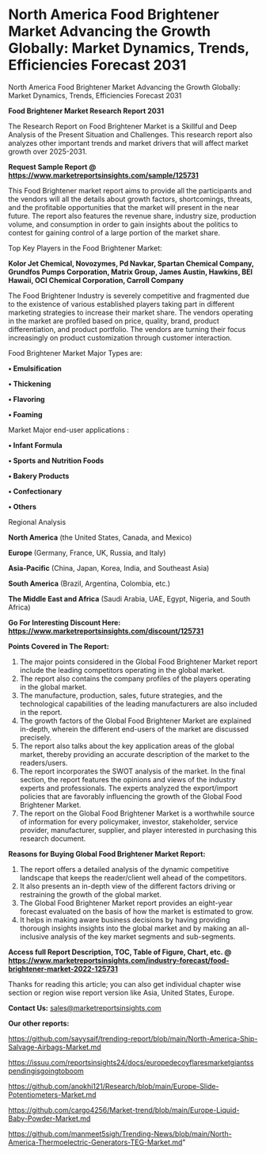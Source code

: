 # North America Food Brightener Market Advancing the Growth Globally: Market Dynamics, Trends, Efficiencies Forecast 2031
North America Food Brightener Market Advancing the Growth Globally: Market Dynamics, Trends, Efficiencies Forecast 2031

<strong>Food Brightener Market Research Report 2031</strong>

The Research Report on Food Brightener Market is a Skillful and Deep Analysis of the Present Situation and Challenges. This research report also analyzes other important trends and market drivers that will affect market growth over 2025-2031.

<strong>Request Sample Report @ <a href=https://www.marketreportsinsights.com/sample/125731>https://www.marketreportsinsights.com/sample/125731</a></strong>

This Food Brightener market report aims to provide all the participants and the vendors will all the details about growth factors, shortcomings, threats, and the profitable opportunities that the market will present in the near future. The report also features the revenue share, industry size, production volume, and consumption in order to gain insights about the politics to contest for gaining control of a large portion of the market share.

Top Key Players in the Food Brightener Market:

<strong>Kolor Jet Chemical, Novozymes, Pd Navkar, Spartan Chemical Company, Grundfos Pumps Corporation, Matrix Group, James Austin, Hawkins, BEI Hawaii, OCI Chemical Corporation, Carroll Company</strong>

The Food Brightener Industry is severely competitive and fragmented due to the existence of various established players taking part in different marketing strategies to increase their market share. The vendors operating in the market are profiled based on price, quality, brand, product differentiation, and product portfolio. The vendors are turning their focus increasingly on product customization through customer interaction.

Food Brightener Market Major Types are:

<strong>• Emulsification

• Thickening

• Flavoring

• Foaming</strong>

Market Major end-user applications :

<strong>• Infant Formula

• Sports and Nutrition Foods

• Bakery Products

• Confectionary

• Others</strong>

Regional Analysis

</u><strong><b>North America</b></strong> (the United States, Canada, and Mexico)

<strong><b>Europe </b></strong>(Germany, France, UK, Russia, and Italy)

<strong><b>Asia-Pacific</b></strong> (China, Japan, Korea, India, and Southeast Asia)

<strong><b>South America</b></strong> (Brazil, Argentina, Colombia, etc.)

<strong><b>The Middle East and Africa</b></strong> (Saudi Arabia, UAE, Egypt, Nigeria, and South Africa)

<strong>Go For Interesting Discount Here: <a href=https://www.marketreportsinsights.com/discount/125731>https://www.marketreportsinsights.com/discount/125731</a></strong>

<strong>Points Covered in The Report:</strong>
<ol>
  <li>The major points considered in the Global Food Brightener Market report include the leading competitors operating in the global market.</li>
  <li>The report also contains the company profiles of the players operating in the global market.</li>
  <li>The manufacture, production, sales, future strategies, and the technological capabilities of the leading manufacturers are also included in the report.</li>
  <li>The growth factors of the Global Food Brightener Market are explained in-depth, wherein the different end-users of the market are discussed precisely.</li>
  <li>The report also talks about the key application areas of the global market, thereby providing an accurate description of the market to the readers/users.</li>
  <li>The report incorporates the SWOT analysis of the market. In the final section, the report features the opinions and views of the industry experts and professionals. The experts analyzed the export/import policies that are favorably influencing the growth of the Global Food Brightener Market.</li>
  <li>The report on the Global Food Brightener Market is a worthwhile source of information for every policymaker, investor, stakeholder, service provider, manufacturer, supplier, and player interested in purchasing this research document.</li>
</ol>
<strong>Reasons for Buying Global Food Brightener Market Report:</strong>

<ol>
  <li>The report offers a detailed analysis of the dynamic competitive landscape that keeps the reader/client well ahead of the competitors.</li>
  <li>It also presents an in-depth view of the different factors driving or restraining the growth of the global market.</li>
  <li>The Global Food Brightener Market report provides an eight-year forecast evaluated on the basis of how the market is estimated to grow.</li>
  <li>It helps in making aware business decisions by having providing thorough insights insights into the global market and by making an all-inclusive analysis of the key market segments and sub-segments.</li>
</ol>
<strong>Access full Report Description, TOC, Table of Figure, Chart, etc. @ <a href=https://www.marketreportsinsights.com/industry-forecast/food-brightener-market-2022-125731>https://www.marketreportsinsights.com/industry-forecast/food-brightener-market-2022-125731</a></strong>


Thanks for reading this article; you can also get individual chapter wise section or region wise report version like Asia, United States, Europe.

<strong>Contact Us:</strong>
sales@marketreportsinsights.com

<strong>Our other reports:</strong>

<a href=https://github.com/sayysaif/trending-report/blob/main/North-America-Ship-Salvage-Airbags-Market.md>https://github.com/sayysaif/trending-report/blob/main/North-America-Ship-Salvage-Airbags-Market.md</a>

<a href=https://issuu.com/reportsinsights24/docs/europedecoyflaresmarketgiantsspendingisgoingtoboom>https://issuu.com/reportsinsights24/docs/europedecoyflaresmarketgiantsspendingisgoingtoboom</a>

<a href=https://github.com/anokhi121/Research/blob/main/Europe-Slide-Potentiometers-Market.md>https://github.com/anokhi121/Research/blob/main/Europe-Slide-Potentiometers-Market.md</a>

<a href=https://github.com/cargo4256/Market-trend/blob/main/Europe-Liquid-Baby-Powder-Market.md>https://github.com/cargo4256/Market-trend/blob/main/Europe-Liquid-Baby-Powder-Market.md</a>

<a href=https://github.com/manmeet5sigh/Trending-News/blob/main/North-America-Thermoelectric-Generators-TEG-Market.md>https://github.com/manmeet5sigh/Trending-News/blob/main/North-America-Thermoelectric-Generators-TEG-Market.md</a>"
